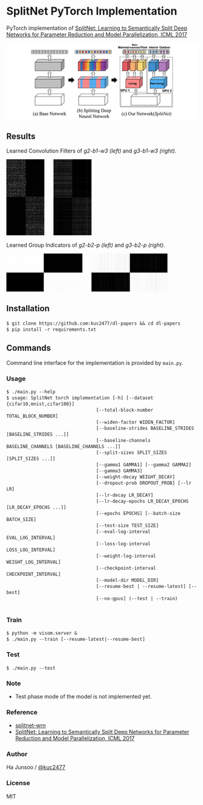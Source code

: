 # SplitNet PyTorch Implementation

PyTorch implementation of [SplitNet: Learning to Semantically Split Deep Networks for Parameter Reduction and Model Parallelization, ICML 2017](http://proceedings.mlr.press/v70/kim17b/kim17b.pdf)

![model-architecture](./arts/model-architecture.png)


## Results

Learned Convolution Filters of *g2-b1-w3 (left)* and *g3-b1-w3 (right)*.

<img width="100" src="arts/g2-b1-w3.jpg" /> <img style="margin-left: 20px;" width="100" src="./arts/g3-b1-w3.jpg" />

Learned Group Indicators of *g2-b2-p (left)* and *g3-b2-p (right)*.

<img height="100" width="200" src="arts/g2-b2-p.jpg" /> <img style="margin-left: 20px;" height="100" width="200" src="./arts/g3-b2-p.jpg" />


## Installation
```
$ git clone https://github.com:kuc2477/dl-papers && cd dl-papers
$ pip install -r requirements.txt
```

## Commands
Command line interface for the implementation is provided by `main.py`.

### Usage 
```
$ ./main.py --help
$ usage: SplitNet torch implementation [-h] [--dataset {cifar10,mnist,cifar100}]
                                 [--total-block-number TOTAL_BLOCK_NUMBER]
                                 [--widen-factor WIDEN_FACTOR]
                                 [--baseline-strides BASELINE_STRIDES [BASELINE_STRIDES ...]]
                                 [--baseline-channels BASELINE_CHANNELS [BASELINE_CHANNELS ...]]
                                 [--split-sizes SPLIT_SIZES [SPLIT_SIZES ...]]
                                 [--gamma1 GAMMA1] [--gamma2 GAMMA2]
                                 [--gamma3 GAMMA3]
                                 [--weight-decay WEIGHT_DECAY]
                                 [--dropout-prob DROPOUT_PROB] [--lr LR]
                                 [--lr-decay LR_DECAY]
                                 [--lr-decay-epochs LR_DECAY_EPOCHS [LR_DECAY_EPOCHS ...]]
                                 [--epochs EPOCHS] [--batch-size BATCH_SIZE]
                                 [--test-size TEST_SIZE]
                                 [--eval-log-interval EVAL_LOG_INTERVAL]
                                 [--loss-log-interval LOSS_LOG_INTERVAL]
                                 [--weight-log-interval WEIGHT_LOG_INTERVAL]
                                 [--checkpoint-interval CHECKPOINT_INTERVAL]
                                 [--model-dir MODEL_DIR]
                                 [--resume-best | --resume-latest] [--best]
                                 [--no-gpus] (--test | --train)
 
```

### Train
```
$ python -m visom.server &
$ ./main.py --train [--resume-latest|--resume-best]
```

### Test
```
$ ./main.py --test
```


### Note
- Test phase mode of the model is not implemented yet.


### Reference
* [splitnet-wrn](https://github.com/dalgu90/splitnet-wrn)
* [SplitNet: Learning to Semantically Split Deep Networks for Parameter Reduction and Model Parallelization, ICML 2017](http://proceedings.mlr.press/v70/kim17b/kim17b.pdf)


### Author
Ha Junsoo / [@kuc2477](https://github.com/kuc2477)


### License
MIT
